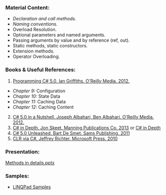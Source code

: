 ### Material Content: 
- *Declaration and call methods.*
- *Naming conventions.*
- Overload Resolution.
- Optional parameters and named arguments.
- Passing arguments by value and by reference (ref, out).
- Static methods, static constructors.
- Extension methods.
- Operator Overloading.

### Books & Useful References: 
1. [Programming C# 5.0. Ian Griffiths. O'Reilly Media. 2012.](http://shop.oreilly.com/product/0636920024064.do)
 - *Chapter 9:* Configuration
 - *Chapter 10:* State Data
 - *Chapter 11:* Caching Data
 - *Chapter 12:* Caching Content 
2. [C# 5.0 in a Nutshell. Joseph Albahari, Ben Albahari. O'Reilly Media. 2012.](http://shop.oreilly.com/product/0636920023951.do)
3. [C# in Depth. Jon Skeet. Manning Publications Co. 2013](https://www.manning.com/books/c-sharp-in-depth-third-edition) or [C# in Depth](https://livebook.manning.com/#!/book/c-sharp-in-depth-third-edition/chapter-1/)
4. [C# 5.0 Unleashed. Bart De Smet. Sams Publishing. 2011](https://www.goodreads.com/book/show/8513970-c-4-0-unleashed)
5. [CLR via C#. Jeffrey Richter. Microsoft Press. 2010](https://www.goodreads.com/book/show/7121415-clr-via-c)

### Presentation: 
[Methods in details.pptx](https://github.com/EPM-RD-NETLAB/.NET-Framework-modules/blob/master/M5.%20Methods%20in%20details/Methods%20in%20details.pptx)

### Samples: 
- [LINQPad Samples](https://github.com/EPM-RD-NETLAB/.NET-Framework-modules/tree/master/M5.%20Methods%20in%20details/Samples/LINQPad%205)
